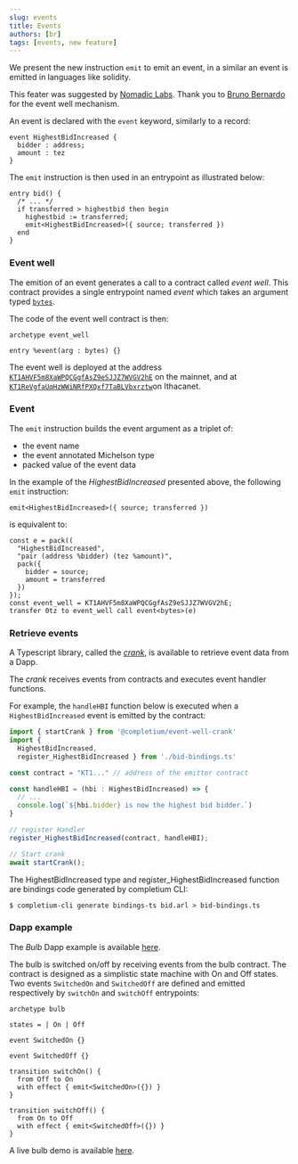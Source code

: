 ```yaml
---
slug: events
title: Events
authors: [br]
tags: [events, new feature]
---
```


We present the new instruction `emit` to emit an event, in a similar an event is emitted in languages like solidity.

This feater was suggested by [Nomadic Labs](https://www.nomadic-labs.com/). Thank you to [Bruno Bernardo](https://www.linkedin.com/in/brunobernardo/) for the event well mechanism.

An event is declared with the `event` keyword, similarly to a record:
```archetype
event HighestBidIncreased {
  bidder : address;
  amount : tez
}
```
<!--truncate-->

The `emit` instruction is then used in an entrypoint as illustrated below:
```archetype
entry bid() {
  /* ... */
  if transferred > highestbid then begin
    highestbid := transferred;
    emit<HighestBidIncreased>({ source; transferred })
  end
}
```

### Event well

The emition of an event generates a call to a contract called *event well*. This contract provides a single entrypoint named *event* which takes an argument typed [`bytes`](/docs/reference/types#bytes).

The code of the event well contract is then:
```archetype
archetype event_well

entry %event(arg : bytes) {}
```

The event well is deployed at the address [`KT1AHVF5m8XaWPQCGgfAsZ9eSJJZ7WVGV2hE`](https://better-call.dev/ithacanet/KT1AHVF5m8XaWPQCGgfAsZ9eSJJZ7WVGV2hE/operations) on the mainnet, and at [`KT1ReVgfaUqHzWWiNRfPXQxf7TaBLVbxrztw`](https://better-call.dev/ithacanet/KT1ReVgfaUqHzWWiNRfPXQxf7TaBLVbxrztw/operations)on Ithacanet.

### Event

The `emit` instruction builds the event argument as a triplet of:
* the event name
* the event annotated Michelson type
* packed value of the event data

In the example of the *HighestBidIncreased* presented above, the following `emit` instruction:
```archetype
emit<HighestBidIncreased>({ source; transferred })
```

is equivalent to:
```archetype
const e = pack((
  "HighestBidIncreased",
  "pair (address %bidder) (tez %amount)",
  pack({
    bidder = source;
    amount = transferred
  })
});
const event_well = KT1AHVF5m8XaWPQCGgfAsZ9eSJJZ7WVGV2hE;
transfer 0tz to event_well call event<bytes>(e)
```

### Retrieve events

A Typescript library, called the [*crank*](https://www.npmjs.com/package/@completium/event-well-crank), is available to retrieve event data from a Dapp.

The *crank* receives events from contracts and executes event handler functions.

For example, the `handleHBI` function below is executed when a `HighestBidIncreased` event is emitted by the contract:

```js
import { startCrank } from '@completium/event-well-crank'
import {
  HighestBidIncreased,
  register_HighestBidIncreased } from './bid-bindings.ts'

const contract = "KT1..." // address of the emitter contract

const handleHBI = (hbi : HighestBidIncreased) => {
  // ...
  console.log(`${hbi.bidder} is now the highest bid bidder.`)
}

// register Handler
register_HighestBidIncreased(contract, handleHBI);

// Start crank
await startCrank();
```
The HighestBidIncreased type and register_HighestBidIncreased function are bindings code generated by completium CLI:

```
$ completium-cli generate bindings-ts bid.arl > bid-bindings.ts
```

### Dapp example

The *Bulb* Dapp example is available [here](https://github.com/completium/bulb-event-demo).

The bulb is switched on/off by receiving events from the bulb contract. The contract is designed as a simplistic state machine with On and Off states. Two events `SwitchedOn` and `SwitchedOff` are defined and emitted respectively by `switchOn` and `switchOff` entrypoints:

```archetype
archetype bulb

states = | On | Off

event SwitchedOn {}

event SwitchedOff {}

transition switchOn() {
  from Off to On
  with effect { emit<SwitchedOn>({}) }
}

transition switchOff() {
  from On to Off
  with effect { emit<SwitchedOff>({}) }
}
```

A live bulb demo is available [here](https://completium.github.io/bulb-event-demo/).